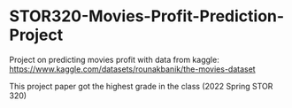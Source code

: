 # STOR320-Movies-Profit-Prediction-Project

Project on predicting movies profit with data from kaggle: https://www.kaggle.com/datasets/rounakbanik/the-movies-dataset

This project paper got the highest grade in the class (2022 Spring STOR 320)

